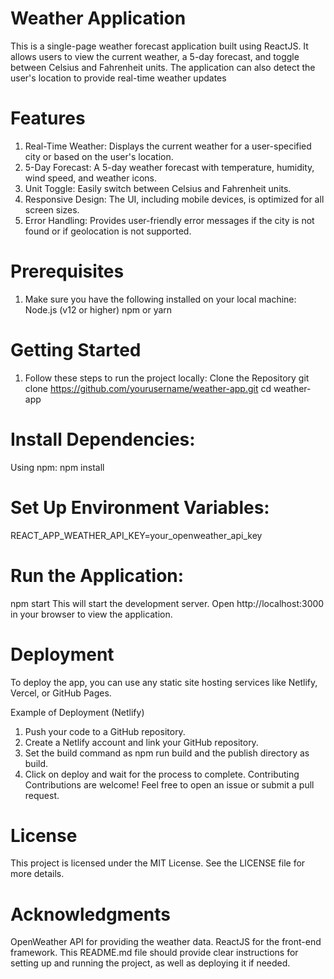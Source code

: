 # Weather Application
This is a single-page weather forecast application built using ReactJS. It allows users to view the current weather, a 5-day forecast, and toggle between Celsius and Fahrenheit units. The application can also detect the user's location to provide real-time weather updates

# Features
1. Real-Time Weather: Displays the current weather for a user-specified city or based on the user's location.
2. 5-Day Forecast: A 5-day weather forecast with temperature, humidity, wind speed, and weather icons.
3. Unit Toggle: Easily switch between Celsius and Fahrenheit units.
4. Responsive Design: The UI, including mobile devices, is optimized for all screen sizes.
5. Error Handling: Provides user-friendly error messages if the city is not found or if geolocation is not supported.

# Prerequisites
1. Make sure you have the following installed on your local machine:
Node.js (v12 or higher) npm or yarn

# Getting Started
1. Follow these steps to run the project locally:
Clone the Repository git clone https://github.com/yourusername/weather-app.git cd weather-app

# Install Dependencies:
Using npm: npm install

# Set Up Environment Variables:
REACT_APP_WEATHER_API_KEY=your_openweather_api_key

# Run the Application:
npm start This will start the development server. Open http://localhost:3000 in your browser to view the application.

# Deployment
To deploy the app, you can use any static site hosting services like Netlify, Vercel, or GitHub Pages.

Example of Deployment (Netlify)

1. Push your code to a GitHub repository.
2. Create a Netlify account and link your GitHub repository.
3. Set the build command as npm run build and the publish directory as build.
4. Click on deploy and wait for the process to complete. Contributing Contributions are welcome! Feel free to open an issue or submit a pull request.

# License
This project is licensed under the MIT License. See the LICENSE file for more details.

# Acknowledgments
OpenWeather API for providing the weather data.
ReactJS for the front-end framework.
This README.md file should provide clear instructions for setting up and running the project, as well as deploying it if needed.
